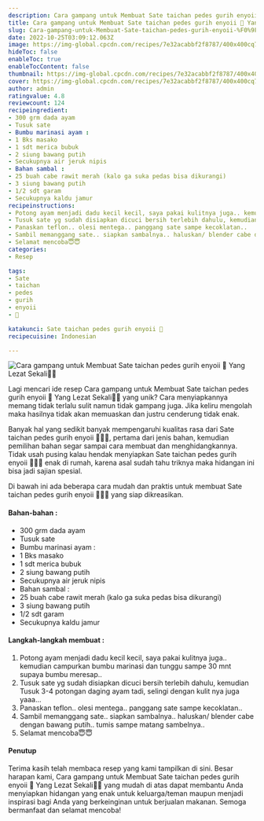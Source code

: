 ```yaml
---
description: Cara gampang untuk Membuat Sate taichan pedes gurih enyoii 🤭 Yang Lezat Sekali"
title: Cara gampang untuk Membuat Sate taichan pedes gurih enyoii 🤭 Yang Lezat Sekali
slug: Cara-gampang-untuk-Membuat-Sate-taichan-pedes-gurih-enyoii-%F0%9F%A4%AD-Yang-Lezat-Sekali
date: 2022-10-25T03:09:12.063Z
image: https://img-global.cpcdn.com/recipes/7e32acabbf2f8787/400x400cq70/photo.jpg
hideToc: false
enableToc: true
enableTocContent: false
thumbnail: https://img-global.cpcdn.com/recipes/7e32acabbf2f8787/400x400cq70/photo.jpg
cover: https://img-global.cpcdn.com/recipes/7e32acabbf2f8787/400x400cq70/photo.jpg
author: admin
ratingvalue: 4.8
reviewcount: 124
recipeingredient:
- 300 grm dada ayam
- Tusuk sate
- Bumbu marinasi ayam :
- 1 Bks masako
- 1 sdt merica bubuk
- 2 siung bawang putih
- Secukupnya air jeruk nipis
- Bahan sambal :
- 25 buah cabe rawit merah (kalo ga suka pedas bisa dikurangi)
- 3 siung bawang putih
- 1/2 sdt garam
- Secukupnya kaldu jamur
recipeinstructions:
- Potong ayam menjadi dadu kecil kecil, saya pakai kulitnya juga.. kemudian campurkan bumbu marinasi dan tunggu sampe 30 mnt supaya bumbu meresap..
- Tusuk sate yg sudah disiapkan dicuci bersih terlebih dahulu, kemudian Tusuk 3-4 potongan daging ayam tadi, selingi dengan kulit nya juga yaaa...
- Panaskan teflon.. olesi mentega.. panggang sate sampe kecoklatan..
- Sambil memanggang sate.. siapkan sambalnya.. haluskan/ blender cabe dengan bawang putih.. tumis sampe matang sambelnya..
- Selamat mencoba😇😇
categories:
- Resep

tags:
- Sate
- taichan
- pedes
- gurih
- enyoii
- 🤭

katakunci: Sate taichan pedes gurih enyoii 🤭
recipecuisine: Indonesian

---
```


![Cara gampang untuk Membuat Sate taichan pedes gurih enyoii 🤭 Yang Lezat Sekali👩‍🍳](https://img-global.cpcdn.com/recipes/7e32acabbf2f8787/400x400cq70/photo.jpg)

Lagi mencari ide resep Cara gampang untuk Membuat Sate taichan pedes gurih enyoii 🤭 Yang Lezat Sekali👩‍🍳 yang unik? Cara menyiapkannya memang tidak terlalu sulit namun tidak gampang juga. Jika keliru mengolah maka hasilnya tidak akan memuaskan dan justru cenderung tidak enak.

Banyak hal yang sedikit banyak mempengaruhi kualitas rasa dari Sate taichan pedes gurih enyoii 🤭👩‍🍳, pertama dari jenis bahan, kemudian pemilihan bahan segar sampai cara membuat dan menghidangkannya. Tidak usah pusing kalau hendak menyiapkan Sate taichan pedes gurih enyoii 🤭👩‍🍳 enak di rumah, karena asal sudah tahu triknya maka hidangan ini bisa jadi sajian spesial.

Di bawah ini ada beberapa cara mudah dan praktis untuk membuat Sate taichan pedes gurih enyoii 🤭👩‍🍳 yang siap dikreasikan.

<!--inarticleads1-->

#### Bahan-bahan :

- 300 grm dada ayam
- Tusuk sate
- Bumbu marinasi ayam :
- 1 Bks masako
- 1 sdt merica bubuk
- 2 siung bawang putih
- Secukupnya air jeruk nipis
- Bahan sambal :
- 25 buah cabe rawit merah (kalo ga suka pedas bisa dikurangi)
- 3 siung bawang putih
- 1/2 sdt garam
- Secukupnya kaldu jamur

<!--inarticleads2-->

#### Langkah-langkah membuat :

1. Potong ayam menjadi dadu kecil kecil, saya pakai kulitnya juga.. kemudian campurkan bumbu marinasi dan tunggu sampe 30 mnt supaya bumbu meresap..
1. Tusuk sate yg sudah disiapkan dicuci bersih terlebih dahulu, kemudian Tusuk 3-4 potongan daging ayam tadi, selingi dengan kulit nya juga yaaa...
1. Panaskan teflon.. olesi mentega.. panggang sate sampe kecoklatan..
1. Sambil memanggang sate.. siapkan sambalnya.. haluskan/ blender cabe dengan bawang putih.. tumis sampe matang sambelnya..
1. Selamat mencoba😇😇

#### Penutup

Terima kasih telah membaca resep yang kami tampilkan di sini. Besar harapan kami, Cara gampang untuk Membuat Sate taichan pedes gurih enyoii 🤭 Yang Lezat Sekali👩‍🍳 yang mudah di atas dapat membantu Anda menyiapkan hidangan yang enak untuk keluarga/teman maupun menjadi inspirasi bagi Anda yang berkeinginan untuk berjualan makanan. Semoga bermanfaat dan selamat mencoba!